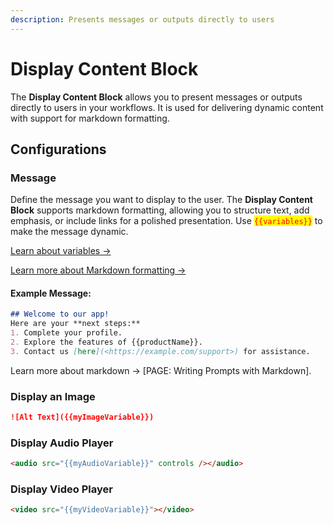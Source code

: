 ```yaml
---
description: Presents messages or outputs directly to users
---
```


# Display Content Block

The **Display Content Block** allows you to present messages or outputs directly to users in your workflows. It is used for delivering dynamic content with support for markdown formatting.

## **Configurations**

### **Message**

Define the message you want to display to the user. The **Display Content Block** supports markdown formatting, allowing you to structure text, add emphasis, or include links for a polished presentation. Use <mark style="color:red;">`{{variables}}`</mark> to make the message dynamic.

[Learn about variables →](../variables.md)

[Learn more about Markdown formatting →](../writing-prompts.md#using-markdown-to-write-prompts)

#### **Example Message**:

```markdown
## Welcome to our app!
Here are your **next steps:**
1. Complete your profile.
2. Explore the features of {{productName}}.
3. Contact us [here](<https://example.com/support>) for assistance.
```

Learn more about markdown → \[PAGE: Writing Prompts with Markdown].

### Display an Image

```markdown
![Alt Text]({{myImageVariable}})
```

### Display Audio Player

```markdown
<audio src="{{myAudioVariable}}" controls /></audio>
```

### Display Video Player

```markdown
<video src="{{myVideoVariable}}"></video>
```
